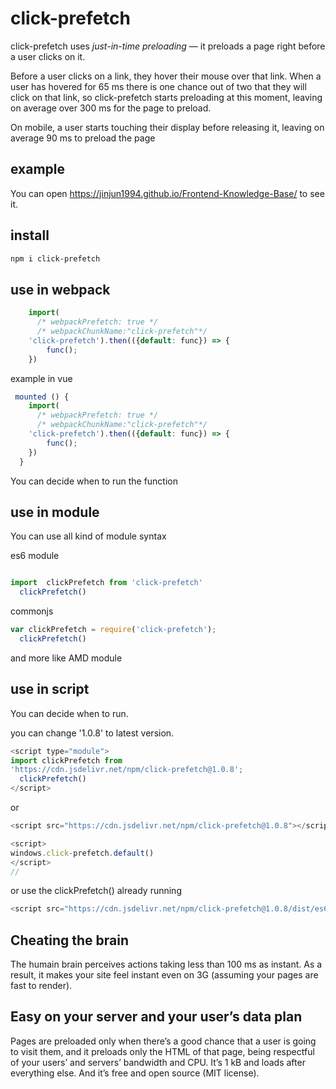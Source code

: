 # click-prefetch

click-prefetch uses *just-in-time preloading* — it preloads a page right before a user clicks on it.

Before a user clicks on a link, they hover their mouse over that link. When a user has hovered for 65 ms there is one chance out of two that they will click on that link, so click-prefetch starts preloading at this moment, leaving on average over 300 ms for the page to preload.

On mobile, a user starts touching their display before releasing it, leaving on average 90 ms to preload the page

## example

You can open <https://jinjun1994.github.io/Frontend-Knowledge-Base/> to see it.

## install

```bash
npm i click-prefetch
```

## use in webpack

```js
    import(
      /* webpackPrefetch: true */
      /* webpackChunkName:"click-prefetch"*/ 
    'click-prefetch').then(({default: func}) => {
		func();
	})
```

example  in vue

```js
 mounted () {
    import(
      /* webpackPrefetch: true */
      /* webpackChunkName:"click-prefetch"*/ 
    'click-prefetch').then(({default: func}) => {
		func();
	})
  }
```

You can decide when to run the function

## use in module

You can use all kind of module syntax 

es6 module

```js

import  clickPrefetch from 'click-prefetch'
  clickPrefetch()

```

commonjs 

```js
var clickPrefetch = require('click-prefetch');
  clickPrefetch()
```

and more like AMD module

## use in script

You can decide when to run.

you can change '1.0.8' to  latest version.

```js
<script type="module">
import clickPrefetch from 
'https://cdn.jsdelivr.net/npm/click-prefetch@1.0.8';
  clickPrefetch()
</script>
```

or 

```js
<script src="https://cdn.jsdelivr.net/npm/click-prefetch@1.0.8"></script>

<script>
windows.click-prefetch.default()
</script>
// 
```



or use the clickPrefetch()  already running

```js
<script src="https://cdn.jsdelivr.net/npm/click-prefetch@1.0.8/dist/es6-ran.js"></script>

```





## Cheating the brain

The humain brain perceives actions taking less than 100 ms as instant.  As a result, it makes your site feel instant even on 3G (assuming your pages are fast to render).

## Easy on your server and your user’s data plan

Pages are preloaded only when there’s a good chance that a user is going to visit them, and it preloads only the HTML of that page, being respectful of your users’ and servers’ bandwidth and CPU. It’s 1 kB and loads after everything else. And it’s free and open source (MIT license).
